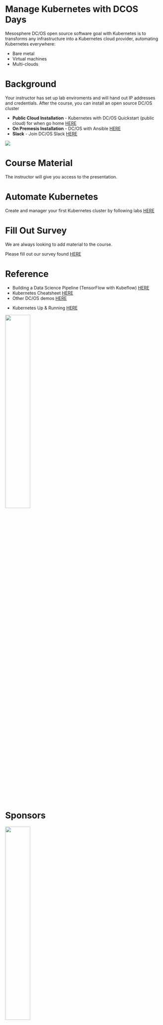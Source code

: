 # Manage Kubernetes with DCOS Days

Mesosphere DC/OS open source software goal with Kubernetes is to transforms any infrastructure into a Kubernetes cloud provider, automating Kubernetes everywhere: 

* Bare metal
* Virtual machines
* Multi-clouds

# Background

Your instructor has set up lab enviroments and will hand out IP addresses and credentials. After the course, you can install an open source DC/OS cluster 
* **Public Cloud Installation** - Kubernetes with DC/OS Quickstart (public cloud) for when go home [HERE](https://github.com/mesosphere/dcos-kubernetes-quickstart)
* **On Premesis Installation** - DC/OS with Ansible [HERE](https://github.com/dcos-labs/ansible-dcos) 
* **Slack** - Join DC/OS Slack [HERE](https://chat.dcos.io/)

![](https://i.imgur.com/rIJ1ZxF.png)

# Course Material

The instructor will give you access to the presentation. 

# Automate Kubernetes

Create and manager your first Kubernetes cluster by following labs [HERE](https://github.com/chrisgaun/Manage-Kubernetes-with-DCOS-Days/blob/master/Labs/Lab%201%20-%20Installing%20Kubernetes.md)

# Fill Out Survey

We are always looking to add material to the course. 

Please fill out our survey found [HERE](https://goo.gl/forms/ougjUYkLablAdChQ2) 

# Reference

* Building a Data Science Pipeline (TensorFlow with Kubeflow) [HERE](https://mesosphere.com/resources/building-data-science-platform/) 
* Kubernetes Cheatsheet [HERE](https://mesosphere.com/resources/kubernetes-cheatsheet/)
* Other DC/OS demos [HERE](https://github.com/dcos/demos/) 
<!--- * Community links [HERE]() --->  
* Kubernetes Up & Running [HERE](https://mesosphere.com/resources/running-kubernetes-oreilly-ebook/)

<img src="https://mesosphere.com/wp-content/uploads/2017/09/running-kubernetes_oreilly-ebook.png" width="40%">

# Sponsors

<img src="https://mesosphere.com/wp-content/uploads/2017/11/mesosphere-logo.png" width="40%">
